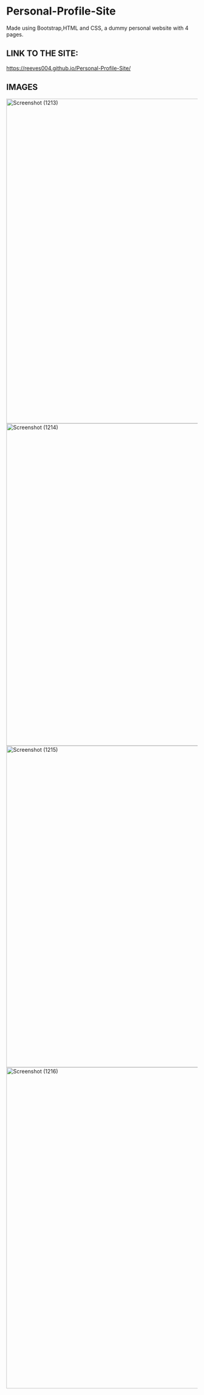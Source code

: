 # Personal-Profile-Site
Made using Bootstrap,HTML and CSS, a dummy personal website with 4 pages.   


## LINK TO THE SITE:
https://reeves004.github.io/Personal-Profile-Site/
## IMAGES
<img width="1920" height="856" alt="Screenshot (1213)" src="https://github.com/user-attachments/assets/bac1942d-05de-441d-8ba8-514e288abcab" />
<img width="1920" height="850" alt="Screenshot (1214)" src="https://github.com/user-attachments/assets/733f4d83-4156-47c0-a81d-cef64a037d0e" />
<img width="1920" height="848" alt="Screenshot (1215)" src="https://github.com/user-attachments/assets/840cd07a-b7f3-4a0f-9372-352f1802ff4f" />
<img width="1920" height="847" alt="Screenshot (1216)" src="https://github.com/user-attachments/assets/f829167b-23f0-4dce-87a7-116f9772b950" />
